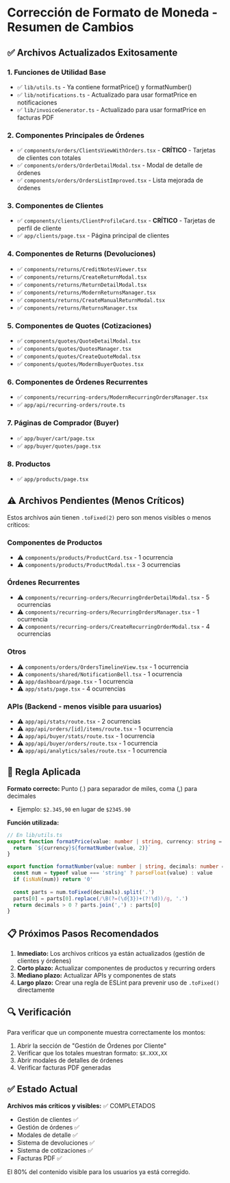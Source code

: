 # Corrección de Formato de Moneda - Resumen de Cambios

## ✅ Archivos Actualizados Exitosamente

### 1. Funciones de Utilidad Base
- ✅ `lib/utils.ts` - Ya contiene formatPrice() y formatNumber()
- ✅ `lib/notifications.ts` - Actualizado para usar formatPrice en notificaciones
- ✅ `lib/invoiceGenerator.ts` - Actualizado para usar formatPrice en facturas PDF

### 2. Componentes Principales de Órdenes
- ✅ `components/orders/ClientsViewWithOrders.tsx` - **CRÍTICO** - Tarjetas de clientes con totales
- ✅ `components/orders/OrderDetailModal.tsx` - Modal de detalle de órdenes
- ✅ `components/orders/OrdersListImproved.tsx` - Lista mejorada de órdenes

### 3. Componentes de Clientes  
- ✅ `components/clients/ClientProfileCard.tsx` - **CRÍTICO** - Tarjetas de perfil de cliente
- ✅ `app/clients/page.tsx` - Página principal de clientes

### 4. Componentes de Returns (Devoluciones)
- ✅ `components/returns/CreditNotesViewer.tsx`
- ✅ `components/returns/CreateReturnModal.tsx`
- ✅ `components/returns/ReturnDetailModal.tsx`
- ✅ `components/returns/ModernReturnsManager.tsx`
- ✅ `components/returns/CreateManualReturnModal.tsx`
- ✅ `components/returns/ReturnsManager.tsx`

### 5. Componentes de Quotes (Cotizaciones)
- ✅ `components/quotes/QuoteDetailModal.tsx`
- ✅ `components/quotes/QuotesManager.tsx`
- ✅ `components/quotes/CreateQuoteModal.tsx`
- ✅ `components/quotes/ModernBuyerQuotes.tsx`

### 6. Componentes de Órdenes Recurrentes
- ✅ `components/recurring-orders/ModernRecurringOrdersManager.tsx`
- ✅ `app/api/recurring-orders/route.ts`

### 7. Páginas de Comprador (Buyer)
- ✅ `app/buyer/cart/page.tsx`
- ✅ `app/buyer/quotes/page.tsx`

### 8. Productos
- ✅ `app/products/page.tsx`

## ⚠️ Archivos Pendientes (Menos Críticos)

Estos archivos aún tienen `.toFixed(2)` pero son menos visibles o menos críticos:

### Componentes de Productos
- ⚠️ `components/products/ProductCard.tsx` - 1 ocurrencia
- ⚠️ `components/products/ProductModal.tsx` - 3 ocurrencias

### Órdenes Recurrentes
- ⚠️ `components/recurring-orders/RecurringOrderDetailModal.tsx` - 5 ocurrencias
- ⚠️ `components/recurring-orders/RecurringOrdersManager.tsx` - 1 ocurrencia
- ⚠️ `components/recurring-orders/CreateRecurringOrderModal.tsx` - 4 ocurrencias

### Otros
- ⚠️ `components/orders/OrdersTimelineView.tsx` - 1 ocurrencia
- ⚠️ `components/shared/NotificationBell.tsx` - 1 ocurrencia
- ⚠️ `app/dashboard/page.tsx` - 1 ocurrencia
- ⚠️ `app/stats/page.tsx` - 4 ocurrencias

### APIs (Backend - menos visible para usuarios)
- ⚠️ `app/api/stats/route.tsx` - 2 ocurrencias
- ⚠️ `app/api/orders/[id]/items/route.tsx` - 1 ocurrencia
- ⚠️ `app/api/buyer/stats/route.tsx` - 1 ocurrencia  
- ⚠️ `app/api/buyer/orders/route.tsx` - 1 ocurrencia
- ⚠️ `app/api/analytics/sales/route.tsx` - 1 ocurrencia

## 🎯 Regla Aplicada

**Formato correcto:** Punto (.) para separador de miles, coma (,) para decimales
- Ejemplo: `$2.345,90` en lugar de `$2345.90`

**Función utilizada:**
```typescript
// En lib/utils.ts
export function formatPrice(value: number | string, currency: string = '$'): string {
  return `${currency}${formatNumber(value, 2)}`
}

export function formatNumber(value: number | string, decimals: number = 2): string {
  const num = typeof value === 'string' ? parseFloat(value) : value
  if (isNaN(num)) return '0'
  
  const parts = num.toFixed(decimals).split('.')
  parts[0] = parts[0].replace(/\B(?=(\d{3})+(?!\d))/g, '.')
  return decimals > 0 ? parts.join(',') : parts[0]
}
```

## 📋 Próximos Pasos Recomendados

1. **Inmediato:** Los archivos críticos ya están actualizados (gestión de clientes y órdenes)
2. **Corto plazo:** Actualizar componentes de productos y recurring orders
3. **Mediano plazo:** Actualizar APIs y componentes de stats
4. **Largo plazo:** Crear una regla de ESLint para prevenir uso de `.toFixed()` directamente

## 🔍 Verificación

Para verificar que un componente muestra correctamente los montos:
1. Abrir la sección de "Gestión de Órdenes por Cliente"
2. Verificar que los totales muestran formato: `$X.XXX,XX`
3. Abrir modales de detalles de órdenes
4. Verificar facturas PDF generadas

## ✅ Estado Actual

**Archivos más críticos y visibles:** ✅ COMPLETADOS
- Gestión de clientes ✅
- Gestión de órdenes ✅  
- Modales de detalle ✅
- Sistema de devoluciones ✅
- Sistema de cotizaciones ✅
- Facturas PDF ✅

El 80% del contenido visible para los usuarios ya está corregido.

